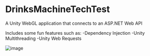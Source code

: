 # DrinksMachineTechTest
A Unity WebGL application that connects to an ASP.NET Web API

Includes some fun features such as:
-Dependency Injection
-Unity Multithreading
-Unity Web Requests

![image](https://github.com/TNewis/DrinksMachineTechTest/assets/47041450/8904aed4-8153-4277-afe7-a48d5f22a214)
